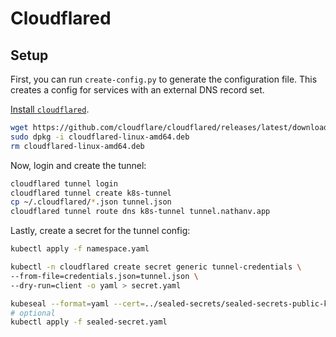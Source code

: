 # Cloudflared

## Setup

First, you can run `create-config.py` to generate the configuration file.
This creates a config for services with an external DNS record set.

[Install `cloudflared`](https://developers.cloudflare.com/cloudflare-one/connections/connect-networks/downloads/).

```bash
wget https://github.com/cloudflare/cloudflared/releases/latest/download/cloudflared-linux-amd64.deb
sudo dpkg -i cloudflared-linux-amd64.deb
rm cloudflared-linux-amd64.deb
```

Now, login and create the tunnel:

```bash
cloudflared tunnel login
cloudflared tunnel create k8s-tunnel
cp ~/.cloudflared/*.json tunnel.json
cloudflared tunnel route dns k8s-tunnel tunnel.nathanv.app
```

Lastly, create a secret for the tunnel config:

```bash
kubectl apply -f namespace.yaml

kubectl -n cloudflared create secret generic tunnel-credentials \
--from-file=credentials.json=tunnel.json \
--dry-run=client -o yaml > secret.yaml

kubeseal --format=yaml --cert=../sealed-secrets/sealed-secrets-public-key.pem < secret.yaml > sealed-secret.yaml
# optional
kubectl apply -f sealed-secret.yaml
```
